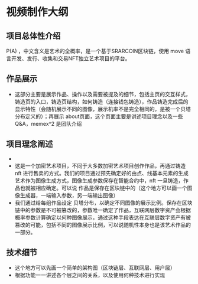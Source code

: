# 视频制作大纲

## 项目总体性介绍
P(A) ，中文含义是艺术的全概率，是一个基于SRARCOIN区块链，使用 move 语言开发、发行、收集和交易NFT独立艺术项目的平台。


## 作品展示
- 这部分主要是展示作品、操作以及需要被提及的细节，包括主页的交互样式，铸造页的入口，铸造页结构，如何铸造（连接钱包铸造），作品铸造完成后的显示特性（会随机展示不同的图像，展示机率不是完全相同的，是被一个贝塔分布定义的）；再展示 about页面，这个页面主要是讲述项目理念以及一些 Q&A，memex^2 是团队介绍


## 项目理念阐述
- 
- 这是一个加密艺术项目，不同于大多数加密艺术项目创作作品，再通过铸造 nft 进行售卖的方式。我们的项目通过预先确定好的由点、线基本元素的生成艺术作为图像生成方式，图像生成参数保存在智能合约中，nft 一旦铸造，作品也就被相应确定。可以说
作品是保存在区块链中的（这个地方可以画一个图像生成器，一端输入参数，另一端输出图像）
- 我们通过给每组作品设定 贝塔分布，以确定不同图像的展示比例。保存在区块链中的参数是不可被篡改的，参数唯一确定了作品，互联网层数字资产会根据概率参数计算确定以何种图像展示，通过这种手段表达在互联层数字资产有被篡改的可能，包括不同的图像展示比例，可以说随机性本身也是该艺术作品的一部分。

## 技术细节
- 这个地方可以先画一个简单的架构图（区块链层、互联网层、用户层）
- 根据功能一一讲述各个层之间的关系，以及使用何种技术进行实现